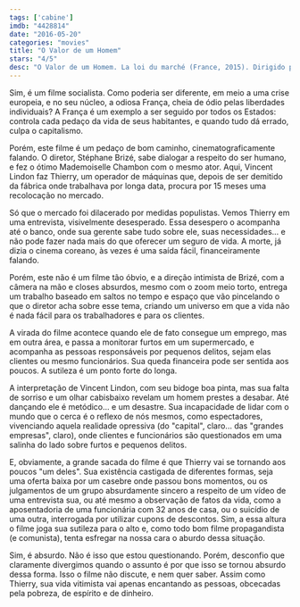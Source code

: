 ```yaml
---
tags: ['cabine']
imdb: "4428814"
date: "2016-05-20"
categories: "movies"
title: "O Valor de um Homem"
stars: "4/5"
desc: "O Valor de um Homem. La loi du marché (France, 2015). Dirigido por Stéphane Brizé. Escrito por Stéphane Brizé, Olivier Gorce. Com Vincent Lindon, Karine de Mirbeck, Matthieu Schaller, Yves Ory, Xavier Mathieu, Paul Portoleau, Pierre-Jean Feld, Philippe Vesco, Christophe Rossignon."
---
```

Sim, é um filme socialista. Como poderia ser diferente, em meio a uma crise europeia, e no seu núcleo, a odiosa França, cheia de ódio pelas liberdades individuais? A França é um exemplo a ser seguido por todos os Estados: controla cada pedaço da vida de seus habitantes, e quando tudo dá errado, culpa o capitalismo.

Porém, este filme é um pedaço de bom caminho, cinematograficamente falando. O diretor, Stéphane Brizé, sabe dialogar a respeito do ser humano, e fez o ótimo Mademoiselle Chambon com o mesmo ator. Aqui, Vincent Lindon faz Thierry, um operador de máquinas que, depois de ser demitido da fábrica onde trabalhava por longa data, procura por 15 meses uma recolocação no mercado.

Só que o mercado foi dilacerado por medidas populistas. Vemos Thierry em uma entrevista, visivelmente desesperado. Essa desespero o acompanha até o banco, onde sua gerente sabe tudo sobre ele, suas necessidades... e não pode fazer nada mais do que oferecer um seguro de vida. A morte, já dizia o cinema coreano, às vezes é uma saída fácil, financeiramente falando.

Porém, este não é um filme tão óbvio, e a direção intimista de Brizé, com a câmera na mão e closes absurdos, mesmo com o zoom meio torto, entrega um trabalho baseado em saltos no tempo e espaço que vão pincelando o que o diretor acha sobre esse tema, criando um universo em que a vida não é nada fácil para os trabalhadores e para os clientes.

A virada do filme acontece quando ele de fato consegue um emprego, mas em outra área, e passa a monitorar furtos em um supermercado, e acompanha as pessoas responsáveis por pequenos delitos, sejam elas clientes ou mesmo funcionários. Sua queda financeira pode ser sentida aos poucos. A sutileza é um ponto forte do longa.

A interpretação de Vincent Lindon, com seu bidoge boa pinta, mas sua falta de sorriso e um olhar cabisbaixo revelam um homem prestes a desabar. Até dançando ele é metódico... e um desastre. Sua incapacidade de lidar com o mundo que o cerca é o reflexo de nós mesmos, como espectadores, vivenciando aquela realidade opressiva (do "capital", claro... das "grandes empresas", claro), onde clientes e funcionários são questionados em uma salinha do lado sobre furtos e pequenos delitos.

E, obviamente, a grande sacada do filme é que Thierry vai se tornando aos poucos "um deles". Sua existência castigada de diferentes formas, seja uma oferta baixa por um casebre onde passou bons momentos, ou os julgamentos de um grupo absurdamente sincero a respeito de um vídeo de uma entrevista sua, ou até mesmo a observação de fatos da vida, como a aposentadoria de uma funcionária com 32 anos de casa, ou o suicídio de uma outra, interrogada por utilizar cupons de descontos. Sim, a essa altura o filme joga sua sutileza para o alto e, como todo bom filme propagandista (e comunista), tenta esfregar na nossa cara o aburdo dessa situação.

Sim, é absurdo. Não é isso que estou questionando. Porém, desconfio que claramente divergimos quando o assunto é por que isso se tornou absurdo dessa forma. Isso o filme não discute, e nem quer saber. Assim como Thierry, sua vida vitimista vai apenas encantando as pessoas, obcecadas pela pobreza, de espírito e de dinheiro.
